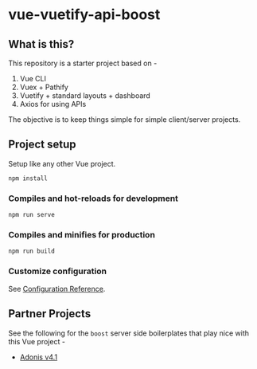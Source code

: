 # vue-vuetify-api-boost

## What is this?

This repository is a starter project based on -

1. Vue CLI
1. Vuex + Pathify
1. Vuetify + standard layouts + dashboard
1. Axios for using APIs

The objective is to keep things simple for simple client/server projects.

## Project setup

Setup like any other Vue project.

```
npm install
```

### Compiles and hot-reloads for development

```
npm run serve
```

### Compiles and minifies for production

```
npm run build
```

### Customize configuration

See [Configuration Reference](https://cli.vuejs.org/config/).

## Partner Projects

See the following for the `boost` server side boilerplates that play nice with this Vue project -

- [Adonis v4.1](https://github.com/techformist/adonis41-api-boost)
